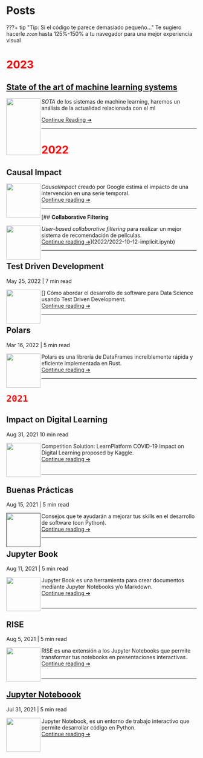 <a href="/ruta/a/tu/entrada" class="docs/blog/index.md"></a>

# Posts

???+ tip "Tip: Si el código te parece demasiado pequeño..."
    Te sugiero hacerle _`zoom`_ hasta 125%-150% a tu navegador para una mejor experiencia visual

# <span style="color:red;">**2023**</span>

## [**State of the art of machine learning systems**](2023/hola.md)

[<img src="https://cdn3.iconfinder.com/data/icons/tiny-charts-and-graphs/32/flat_line_graph-512.png"  width="90" height="150" align="left">](2023/hola.md)

*SOTA* de los sistemas de machine learning, haremos un análisis de la actualidad relacionada con el ml

[Continue Reading ➔](2023/hola.md)

---

# <span style="color:red;">**2022**</span>

## **Causal Impact**

[<img src="https://cdn3.iconfinder.com/data/icons/tiny-charts-and-graphs/32/flat_line_graph-512.png"  width="90" height="90" align="left">](2022/2022-10-12-causal_impact.ipynb)
*CausalImpact* creado por Google estima el impacto de una intervención en una serie temporal.<br>
[Continue reading ➔](2022/2022-10-12-causal_impact.ipynb)

---

[## **Collaborative Filtering**

[<img src="https://cdn-icons-png.flaticon.com/512/4221/4221419.png"  width="90" height="90" align="left">](2022/2022-10-12-implicit.ipynb)
*User-based collaborative filtering* para realizar un mejor sistema de recomendación de películas. <br>
[Continue reading ➔](2022/2022-10-12-implicit.ipynb)](2022/2022-10-12-implicit.ipynb)

--- 

## **Test Driven Development**
May 25, 2022 |
7 min read

[<img src="https://www.outsystems.com/forge/DownloadResource.aspx?FileName=&ImageBinaryId=60719"  width="90" height="90" align="left">]
Cómo abordar el desarrollo de software para Data Science usando Test Driven Development. <br>
[Continue reading ➔](2022/2021-07-15-tdd.ipynb)

---

## **Polars**

Mar 16, 2022 |
5 min read

[<img src="https://www.rust-lang.org/logos/rust-logo-512x512.png"  width="90" height="90" align="left">](2022/2022-03-16-polars.ipynb)
Polars es una librería de DataFrames increíblemente rápida y eficiente  implementada en Rust.<br>
[Continue reading ➔](2022/2022-03-16-polars.ipynb)

---

# <span style="color:red;">**`2021`**</span>

## **Impact on Digital Learning**
Aug 31, 2021
10 min read

[<img src="https://icon-library.com/images/icon-learning/icon-learning-16.jpg"  width="90" height="90" align="left">](2021/basic-analysis-impact-on-digital-learning.ipynb)
Competition Solution:  LearnPlatform  COVID-19 Impact on Digital Learning proposed by Kaggle.<br>
[Continue reading ➔](docs\blog\2021\basic-analysis-impact-on-digital-learning.ipynb)
<br><br>

--- 

## **Buenas Prácticas**

Aug 15, 2021 |
5 min read

[<img src="https://upload.wikimedia.org/wikipedia/commons/thumb/0/0a/Python.svg/2048px-Python.svg.png"  width="90" height="90" align="left">]()
Consejos que te ayudarán a mejorar tus skills en el desarrollo de software (con Python).<br>
[Continue reading ➔](2021/2021-08-31-buenas_practicas.ipynb)

--- 

## **Jupyter Book**
Aug 11, 2021 |
5 min read

[<img src="https://raw.githubusercontent.com/fralfaro/ds_blog/master/images/jb.png"  width="90" height="90" align="left">](2021/2021-08-11-jb.ipynb)
Jupyter Book es una herramienta para crear documentos mediante Jupyter Notebooks y/o Markdown.<br>
[Continue reading ➔](2021/2021-08-11-jb.ipynb)<br>
<br>

---

## **RISE**

Aug 5, 2021 |
5 min read

[<img src="https://upload.wikimedia.org/wikipedia/commons/thumb/0/07/X-office-presentation.svg/2048px-X-office-presentation.svg.png"  width="90" height="90" align="left">](2021/2021-08-05-rise.ipynb)
RISE es una extensión a los Jupyter Notebooks que permite transformar
 tus notebooks en presentaciones interactivas.<br>
[Continue reading ➔](2021/2021-08-05-rise.ipynb)<br>
<br>

---

## [**Jupyter Noteboook**](2021/2021-07-31-jupyter.ipynb)
Jul 31, 2021 |
5 min read

[<img src="https://upload.wikimedia.org/wikipedia/commons/thumb/3/38/Jupyter_logo.svg/1200px-Jupyter_logo.svg.png"  width="90" height="90" align="left">](2021/2021-07-31-jupyter.ipynb)
Jupyter Notebook, es un entorno de trabajo interactivo que permite desarrollar código en Python.<br>
[Continue reading ➔](2021/2021-07-31-jupyter.ipynb)

